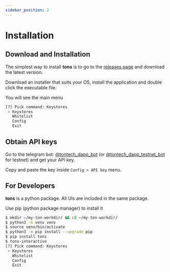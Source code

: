 ```yaml
---
sidebar_position: 2
---
```


# Installation

## Download and Installation

The simplest way to install **tons** is to go to the [releases page](https://github.com/tonfactory/tons-releases/releases) 
and download the latest version. 

Download an installer that suits your OS, install the application and double click the executable file.

You will see the main menu
```bash
[?] Pick command: Keystores
 > Keystores
   Whitelist
   Config
   Exit
```

## Obtain API keys

Go to the telegram bot: [@tontech_dapp_bot](https://t.me/tontech_dapp_bot) 
(or [@tontech_dapp_testnet_bot](https://t.me/tontech_dapp_testnet_bot) for testnet) 
and get your API key.

Copy and paste the key inside `Config > API key` menu.

## For Developers

**tons** is a python package. All UIs are included in the same package. 

Use pip (python package manager) to install it
```bash
$ mkdir ~/my-ton-workdir/ && cd ~/my-ton-workdir/
$ python3 -m venv venv
$ source venv/bin/activate
$ python3 -m pip install --upgrade pip
$ pip install tons
$ tons-interactive
[?] Pick command: Keystores
 > Keystores
   Whitelist
   Config
   Exit
```
